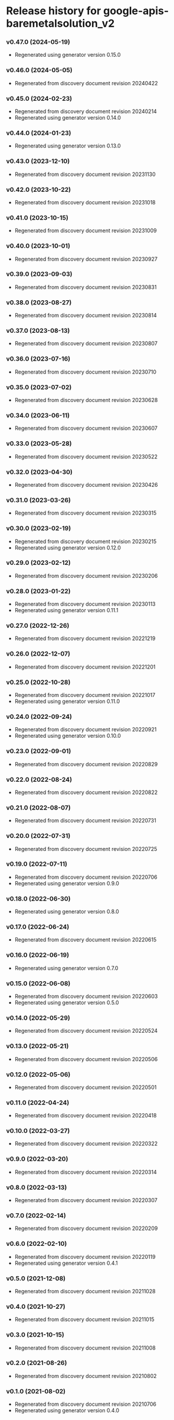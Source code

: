 # Release history for google-apis-baremetalsolution_v2

### v0.47.0 (2024-05-19)

* Regenerated using generator version 0.15.0

### v0.46.0 (2024-05-05)

* Regenerated from discovery document revision 20240422

### v0.45.0 (2024-02-23)

* Regenerated from discovery document revision 20240214
* Regenerated using generator version 0.14.0

### v0.44.0 (2024-01-23)

* Regenerated using generator version 0.13.0

### v0.43.0 (2023-12-10)

* Regenerated from discovery document revision 20231130

### v0.42.0 (2023-10-22)

* Regenerated from discovery document revision 20231018

### v0.41.0 (2023-10-15)

* Regenerated from discovery document revision 20231009

### v0.40.0 (2023-10-01)

* Regenerated from discovery document revision 20230927

### v0.39.0 (2023-09-03)

* Regenerated from discovery document revision 20230831

### v0.38.0 (2023-08-27)

* Regenerated from discovery document revision 20230814

### v0.37.0 (2023-08-13)

* Regenerated from discovery document revision 20230807

### v0.36.0 (2023-07-16)

* Regenerated from discovery document revision 20230710

### v0.35.0 (2023-07-02)

* Regenerated from discovery document revision 20230628

### v0.34.0 (2023-06-11)

* Regenerated from discovery document revision 20230607

### v0.33.0 (2023-05-28)

* Regenerated from discovery document revision 20230522

### v0.32.0 (2023-04-30)

* Regenerated from discovery document revision 20230426

### v0.31.0 (2023-03-26)

* Regenerated from discovery document revision 20230315

### v0.30.0 (2023-02-19)

* Regenerated from discovery document revision 20230215
* Regenerated using generator version 0.12.0

### v0.29.0 (2023-02-12)

* Regenerated from discovery document revision 20230206

### v0.28.0 (2023-01-22)

* Regenerated from discovery document revision 20230113
* Regenerated using generator version 0.11.1

### v0.27.0 (2022-12-26)

* Regenerated from discovery document revision 20221219

### v0.26.0 (2022-12-07)

* Regenerated from discovery document revision 20221201

### v0.25.0 (2022-10-28)

* Regenerated from discovery document revision 20221017
* Regenerated using generator version 0.11.0

### v0.24.0 (2022-09-24)

* Regenerated from discovery document revision 20220921
* Regenerated using generator version 0.10.0

### v0.23.0 (2022-09-01)

* Regenerated from discovery document revision 20220829

### v0.22.0 (2022-08-24)

* Regenerated from discovery document revision 20220822

### v0.21.0 (2022-08-07)

* Regenerated from discovery document revision 20220731

### v0.20.0 (2022-07-31)

* Regenerated from discovery document revision 20220725

### v0.19.0 (2022-07-11)

* Regenerated from discovery document revision 20220706
* Regenerated using generator version 0.9.0

### v0.18.0 (2022-06-30)

* Regenerated using generator version 0.8.0

### v0.17.0 (2022-06-24)

* Regenerated from discovery document revision 20220615

### v0.16.0 (2022-06-19)

* Regenerated using generator version 0.7.0

### v0.15.0 (2022-06-08)

* Regenerated from discovery document revision 20220603
* Regenerated using generator version 0.5.0

### v0.14.0 (2022-05-29)

* Regenerated from discovery document revision 20220524

### v0.13.0 (2022-05-21)

* Regenerated from discovery document revision 20220506

### v0.12.0 (2022-05-06)

* Regenerated from discovery document revision 20220501

### v0.11.0 (2022-04-24)

* Regenerated from discovery document revision 20220418

### v0.10.0 (2022-03-27)

* Regenerated from discovery document revision 20220322

### v0.9.0 (2022-03-20)

* Regenerated from discovery document revision 20220314

### v0.8.0 (2022-03-13)

* Regenerated from discovery document revision 20220307

### v0.7.0 (2022-02-14)

* Regenerated from discovery document revision 20220209

### v0.6.0 (2022-02-10)

* Regenerated from discovery document revision 20220119
* Regenerated using generator version 0.4.1

### v0.5.0 (2021-12-08)

* Regenerated from discovery document revision 20211028

### v0.4.0 (2021-10-27)

* Regenerated from discovery document revision 20211015

### v0.3.0 (2021-10-15)

* Regenerated from discovery document revision 20211008

### v0.2.0 (2021-08-26)

* Regenerated from discovery document revision 20210802

### v0.1.0 (2021-08-02)

* Regenerated from discovery document revision 20210706
* Regenerated using generator version 0.4.0

